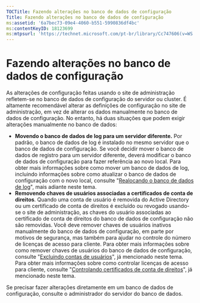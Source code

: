 ```yaml
---
TOCTitle: Fazendo alterações no banco de dados de configuração
Title: Fazendo alterações no banco de dados de configuração
ms:assetid: '6a7bec73-09e4-4060-b551-5990836df4bc'
ms:contentKeyID: 18123699
ms:mtpsurl: 'https://technet.microsoft.com/pt-br/library/Cc747606(v=WS.10)'
---
```


Fazendo alterações no banco de dados de configuração
====================================================

As alterações de configuração feitas usando o site de administração refletem-se no banco de dados de configuração do servidor ou cluster. É altamente recomendável alterar as definições de configuração no site de administração, em vez de alterar os dados manualmente no banco de dados de configuração. No entanto, há duas situações que podem exigir alterações manualmente no banco de dados:

-   **Movendo o banco de dados de log para um servidor diferente.** Por padrão, o banco de dados de log é instalado no mesmo servidor que o banco de dados de configuração. Se você decidir mover o banco de dados de registro para um servidor diferente, deverá modificar o banco de dados de configuração para fazer referência ao novo local. Para obter mais informações sobre como mover um banco de dados de log, incluindo informações sobre como atualizar o banco de dados de configuração com o novo local, consulte "[Realocando o banco de dados de log](https://technet.microsoft.com/34ea8045-dc94-422e-9601-29927cfc1534)", mais adiante neste tema.
-   **Removendo chaves de usuários associadas a certificados de conta de direitos**. Quando uma conta de usuário é removida do Active Directory ou um certificado de conta de direitos é excluído ou revogado usando-se o site de administração, as chaves do usuário associadas ao certificado de conta de direitos do banco de dados de configuração não são removidas. Você deve remover chaves de usuários inativos manualmente do banco de dados de configuração, em parte por motivos de segurança, mas também para ajudar no controle do número de licenças de acesso para cliente. Para obter mais informações sobre como remover chaves de usuários do banco de dados de configuração, consulte "[Excluindo contas de usuários](https://technet.microsoft.com/bf73b141-d4d1-4807-a773-3aaff58b0db6)", já mencionado neste tema. Para obter mais informações sobre como controlar licenças de acesso para cliente, consulte "[Controlando certificados de conta de direitos](https://technet.microsoft.com/5bb0f3cf-fc44-4e60-a93f-c789d6f8a902)", já mencionado neste tema.

Se precisar fazer alterações diretamente em um banco de dados de configuração, consulte o administrador do servidor do banco de dados.
